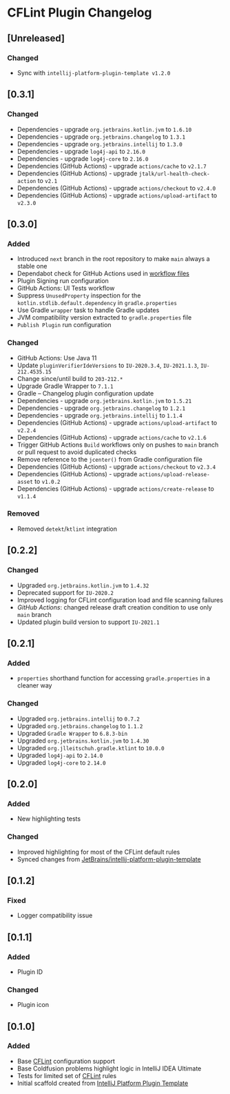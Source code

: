 <!-- Keep a Changelog guide -> https://keepachangelog.com -->

# CFLint Plugin Changelog

## [Unreleased]
### Changed
- Sync with `intellij-platform-plugin-template v1.2.0`

## [0.3.1]
### Changed
- Dependencies - upgrade `org.jetbrains.kotlin.jvm` to `1.6.10`
- Dependencies - upgrade `org.jetbrains.changelog` to `1.3.1`
- Dependencies - upgrade `org.jetbrains.intellij` to `1.3.0`
- Dependencies - upgrade `log4j-api` to `2.16.0`
- Dependencies - upgrade `log4j-core` to `2.16.0`
- Dependencies (GitHub Actions) - upgrade `actions/cache` to `v2.1.7`
- Dependencies (GitHub Actions) - upgrade `jtalk/url-health-check-action` to `v2.1`
- Dependencies (GitHub Actions) - upgrade `actions/checkout` to `v2.4.0`
- Dependencies (GitHub Actions) - upgrade `actions/upload-artifact` to `v2.3.0`

## [0.3.0]
### Added
- Introduced `next` branch in the root repository to make `main` always a stable one
- Dependabot check for GitHub Actions used in [workflow files](.github/workflows)
- Plugin Signing run configuration
- GitHub Actions: UI Tests workflow
- Suppress `UnusedProperty` inspection for the `kotlin.stdlib.default.dependency` in `gradle.properties`
- Use Gradle `wrapper` task to handle Gradle updates
- JVM compatibility version extracted to `gradle.properties` file
- `Publish Plugin` run configuration

### Changed
- GitHub Actions: Use Java 11
- Update `pluginVerifierIdeVersions` to `IU-2020.3.4`, `IU-2021.1.3`, `IU-212.4535.15`
- Change since/until build to `203-212.*`
- Upgrade Gradle Wrapper to `7.1.1`
- Gradle – Changelog plugin configuration update
- Dependencies - upgrade `org.jetbrains.kotlin.jvm` to `1.5.21`
- Dependencies - upgrade `org.jetbrains.changelog` to `1.2.1`
- Dependencies - upgrade `org.jetbrains.intellij` to `1.1.4`
- Dependencies (GitHub Actions) - upgrade `actions/upload-artifact` to `v2.2.4`
- Dependencies (GitHub Actions) - upgrade `actions/cache` to `v2.1.6`
- Trigger GitHub Actions `Build` workflows only on pushes to `main` branch or pull request to avoid duplicated checks
- Remove reference to the `jcenter()` from Gradle configuration file
- Dependencies (GitHub Actions) - upgrade `actions/checkout` to `v2.3.4`
- Dependencies (GitHub Actions) - upgrade `actions/upload-release-asset` to `v1.0.2`
- Dependencies (GitHub Actions) - upgrade `actions/create-release` to `v1.1.4`

### Removed
- Removed `detekt`/`ktlint` integration

## [0.2.2]
### Changed
- Upgraded `org.jetbrains.kotlin.jvm` to `1.4.32`
- Deprecated support for `IU-2020.2`
- Improved logging for CFLint configuration load and file scanning failures
- *GitHub Actions*: changed release draft creation condition to use only `main` branch
- Updated plugin build version to support `IU-2021.1`

## [0.2.1]
### Added
- `properties` shorthand function for accessing `gradle.properties` in a cleaner way

### Changed
- Upgraded `org.jetbrains.intellij` to `0.7.2`
- Upgraded `org.jetbrains.changelog` to `1.1.2`
- Upgraded `Gradle Wrapper` to `6.8.3-bin`
- Upgraded `org.jetbrains.kotlin.jvm` to `1.4.30`
- Upgraded `org.jlleitschuh.gradle.ktlint` to `10.0.0`
- Upgraded `log4j-api` to `2.14.0`
- Upgraded `log4j-core` to `2.14.0`

## [0.2.0]
### Added
- New highlighting tests

### Changed
- Improved highlighting for most of the CFLint default rules
- Synced changes from [JetBrains/intellij-platform-plugin-template](https://github.com/JetBrains/intellij-platform-plugin-template)

## [0.1.2]
### Fixed
- Logger compatibility issue

## [0.1.1]
### Added
- Plugin ID

### Changed
- Plugin icon

## [0.1.0]
### Added
- Base [CFLint](https://github.com/cflint/CFLint) configuration support
- Base Coldfusion problems highlight logic in IntelliJ IDEA Ultimate
- Tests for limited set of [CFLint](https://github.com/cflint/CFLint) rules
- Initial scaffold created from [IntelliJ Platform Plugin Template](https://github.com/JetBrains/intellij-platform-plugin-template)
